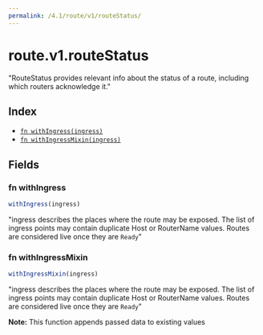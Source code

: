 ```yaml
---
permalink: /4.1/route/v1/routeStatus/
---
```


# route.v1.routeStatus

"RouteStatus provides relevant info about the status of a route, including which routers acknowledge it."

## Index

* [`fn withIngress(ingress)`](#fn-withingress)
* [`fn withIngressMixin(ingress)`](#fn-withingressmixin)

## Fields

### fn withIngress

```ts
withIngress(ingress)
```

"ingress describes the places where the route may be exposed. The list of ingress points may contain duplicate Host or RouterName values. Routes are considered live once they are `Ready`"

### fn withIngressMixin

```ts
withIngressMixin(ingress)
```

"ingress describes the places where the route may be exposed. The list of ingress points may contain duplicate Host or RouterName values. Routes are considered live once they are `Ready`"

**Note:** This function appends passed data to existing values
